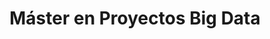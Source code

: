---
layout: main

title: Máster en Proyectos Big Data
main_image: assets/img/course-header.png

register:
  title: Inscríbete
  url: https://www.upm.es/Estudiantes/Estudios_Titulaciones/EstudiosPosgrado/form_esp?id=1325&fmt=detail

features:
  - title: Duración
    value: 9 meses
    icon: fa-solid fa-hourglass
  - title: Matrícula
    value: 5000 €
    icon: fa-solid fa-euro-sign
  - title: Organización
    value: 4 Módulos
    icon: fa-solid fa-book-bookmark
  - title: Créditos
    value: 60 ECTS
    icon: fa-solid fa-graduation-cap
  - title: Plazas
    value: 32
    icon: fa-solid fa-users

contact_info:
  - title: Dirección
    name: Edgar Talavera Muñoz
    email: e.talavera@upm.es
    phone: 910 673 592

  - title: Secretaría administrativa
    name: Alberto Díaz Álvarez
    email: alberto.diaz@upm.es
    phone: 910 673 681

academic_committee:
  - name: Edgar Talavera Muñoz
  - name: Alberto Díaz Álvarez
  - name: Guillermo Iglesias Hernández


course_modules:
  - title: >
      Módulo 1 - Conceptos básicos
    description: >
      En este módulo se revisan una serie de conceptos básicos de
      matemáticas, programación e inteligencia artificial. Sirve de base
      para los módulos siguientes.
    subjects:
      - title: Introducción a Big Data y Gobierno del Dato
        ects: 1,5
      - title: Programación para Ciencia de Datos
        ects: 6
      - title: Matemáticas para Ciencia de Datos
        ects: 1,5
      - title: Estadística para Ciencia de Datos
        ects: 3
      - title: Optimización y Redes Neuronales
        ects: 3
    ects: 15
  - title: >
      Módulo 2 - Gestión de datos
    description: >
      En este módulo se estudia en profundidad la gestión de datos.
      Comenzaremos con una introducción a las bases de datos y
      continuaremos con el análisis de datos y la visualización de los
      mismos.
    subjects:
      - title: Machine Learning
        ects: 3
      - title: Programación para Ciencia de Datos
        ects: 3
      - title: Bases de Datos No SQL
        ects: 3
      - title: Análisis de Datos con Spark
        ects: 3
      - title: Gestión y Visualización de grandes conjuntos de datos
        ects: 3
    ects: 15
  - title: >
      Módulo 3 - Conceptos avanzados
    description: >
      En este módulo se entra de lleno en los conceptos avanzados de
      aprendizaje automático y profundo. Se estudiarán las redes
      neuronales convolucionales y recurrentes, y las arquitecturas
      avanzadas.
    ects: 15
    subjects:
      - title: Tratamiento del Lenguaje Natural (NLP)
        ects: 3
      - title: Deep Learning
        ects: 3
      - title: Proyecto Fin de Máster
        ects: 9
  - title: >
      Módulo 4 - Laboratorios y seminarios
    description: >
      En este módulo el alumno asistirá a los laboratorios y seminarios
      que le interesen sobre las tecnologías existentes en el mercado.
    subjects:
      - title: Diseño de Productos Basados en Soluciones BigData
        ects: 1,5
      - title: Planificación del Ciclo de Vida de Productos BigData
        ects: 1,5
      - title: Arquitectura de Sistemas
        ects: 3
      - title: Computación cuántica aplicada a ML
        ects: 3
      - title: Seminarios
        ects: 1,5
      - title: Análisis de datos en tiempo real
        ects: 1,5
      - title: Cloud Computing para Big Data
        ects: 3
    ects: 15

instructors:
  - name: Alberto Díaz Álvarez
    role: Prof. Contratado Doctor
    image: https://eventos.upm.es/_files/_event/_88905/_editorFiles/file/fotos/AlbertoDiazAzul.png
  - name: Arucas Chacón de Frutos
    role: Data Engineer
    image: https://media.licdn.com/dms/image/C5603AQHzvjRuNEHo1Q/profile-displayphoto-shrink_200_200/0/1585063308400?e=2147483647&v=beta&t=r4m7vkeS2-0vS8bsVXLfGsqJr-hV1u_YCQ2fWbVcq_w
  - name: Edgar Talavera Muñoz
    role: Prof. Contratado Doctor
    image: https://media.licdn.com/dms/image/C4D03AQEyKeRY7LWUkQ/profile-displayphoto-shrink_200_200/0/1559116129925?e=2147483647&v=beta&t=CX9iUiUK93-jIhAWfF4UKTkQBQsWSmgHp98AN2YfH40
  - name: Guillermo Iglesias Hernández
    role: Ayudante
    image: https://media.licdn.com/dms/image/D4E03AQFX1OCG6Hbi4A/profile-displayphoto-shrink_100_100/0/1716572637877?e=2147483647&v=beta&t=7arDjkDZxnHax3J9JxX8fz7VqXHhfIR7W86ImOfyFY0
  - name: Jaime González Masip
    role: Prof. Contratado Doctor
    image: https://media.licdn.com/dms/image/C5603AQEInZRiA8LZYw/profile-displayphoto-shrink_200_200/0/1516318085840?e=2147483647&v=beta&t=M2OcKW0wwcz2EmBghbn-EYi1uXENbkR4Lv7MXKgFNSU
  - name: Raúl Lara Cabrera
    role: Prof. Contratado Doctor
    image: https://avatars.githubusercontent.com/u/810486?v=4
  - name: Paloma Cuesta Uría
    role: Capgemini España
    image: https://dms.synergo.es/wp-content/uploads/2022/11/paloma.png

faq:
  - question: ¿Cuál es la duración del curso?
    answer: >
      La duración del curso es de 9 meses, con una carga lectiva de
      60 ECTS repartidos en 4 módulos.
  - question: ¿Cuál es el precio del curso?
    answer: >
      El precio del curso es de 5000 €, fraccionados en dos pagos de
      3500 € y 1500 €.
  - question: ¿Cómo me matriculo y en qué fechas?
    answer: >
      El primer paso es inscribirte en el curso a través del enlace de
      inscripción que encontrarás en esta página. El **periodo de
      inscripción para el curso 2024-2025 es del 22 de enero de 2024 al
      28 de septiembre de 2024**. Una vez inscrito, y validada tu
      inscripción, se te comunicará por correo electrónico la carta de
      pago para formalizar **la matrícula, que deberá hacerse del 20 de
      julio de 2024 al 10 de octubre de 2024**.
  - question: >
      Fantástico, me he inscrito, ¿y ahora qué? ¿Cuándo empieza el
      curso?
    answer: >
      Del 27 de septiembre de 2024 al 29 de junio de 2025. Y estate
      preparado para disfrutarlo.
  - question: ¿Cuál es el horario del curso?
    answer: >
      Los **viernes de 16:00 a 20:00**. Dicho esto, hay que tener en
      cuenta que **el curso es online y parcialmente asíncrono**.
      Online, porque no es necesario desplazarse al Campus Sur de la
      Politécnica para recibir la formación, y parcialmente asíncrono
      porque además de la docencia síncrona, se proporcionarán recursos
      online para que el estudiante pueda estudiarlos a su propio ritmo
      y en el horario que mejor le convenga.

copyright_owner: KNODIS Group
copyright_owner_link: https://knodis-research-group.github.io/
institution: Escuela Técnica Superior de Ingeniería de Sistemas Informáticos
institution_link: https://www.etsisi.upm.es/

aside:
  title: Detalles del título

description:
  title: Descripción
  content: |
    La gestión de grandes volúmenes de información, la diversidad de
    fuentes y su análisis en tiempo real obliga al uso de recursos que
    doten de velocidad y versatilidad en la gestión y tratamiento de los
    mismos.
    
    Los beneficios empresariales que supone un correcto tratamiento de
    la información implica un beneficio que suele justificar la
    inversión necesaria para adoptar productos dedicados a la gestión de
    estos datos.

    ### ¿Qué aprenderás?

    El Programa del «Máster en Proyectos Big Data» está orientado a
    formar profesionales capaces de la gestión de los proyectos en esta
    área. Para conseguir este objetivo, el curso se ha dividido en
    cuatro partes diferenciadas.
    
    En la primera se revisan una serie de conceptos básicos de
    matemáticas, programación e inteligencia artificial. En la segunda,
    se estudia en profundidad la gestión de datos. En la tercera, se
    entra de lleno en los conceptos avanzados de aprendizaje automático
    y profundo para llevar a una cuarta en la que el alumno asistirá los
    laboratorios que le interesen sobre las tecnologías existentes en el
    mercado.

    ### ¿Y por qué elegirnos?

    Somos un profesorado eminentemente profesional en este área, por lo
    que tú, estudiante, tendrás la oportunidad de obtener una visión de
    las posibilidades estratégicas que aporta la adopción de estas
    tecnologías en diferentes campos de negocio.

    No te lo pienses más, y ¡da el siguiente paso hacia tu futuro con
    nosotros!

syllabus:
  title: Plan de estudios
  content: |
    El programa está compuesto por **4 módulos obligatorios**. A
    continuación se detallan los módulos, su contenido y su carga en
    ECTS.

team:
  title: Equipo docente
  content: >
    Nuestro equipo docente está formado por docentes con experiencia en
    tanto académica como profesional en diferentes áreas dentro del área
    de los datos. A continuación se presentan las profesoras y
    profesores que forman parte del equipo:

more_info:
  title: Más información
  content: |
    Si tienes alguna pregunta o necesitas más información sobre el
    curso, no dudes en ponerte en contacto con nosotros. Estaremos
    encantados de ayudarte.

    Por si acaso, aquí tienes algunas preguntas frecuentes que quizás
    te ayuden a resolver tus dudas:

---
